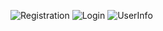 
![Registration](https://github.com/nllchik/postman/assets/70849416/20edcb0b-ea99-469b-88cd-ba2d14fd0dcb)
![Login](https://github.com/nllchik/postman/assets/70849416/dd190a05-6726-4fc9-b69f-0931892f4718)
![UserInfo](https://github.com/nllchik/postman/assets/70849416/942c9a91-c23e-4374-8138-d18536a0bdd8)
